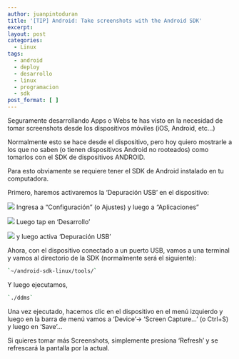 ```yaml
---
author: juanpintoduran
title: '[TIP] Android: Take screenshots with the Android SDK'
excerpt:
layout: post
categories:
  - Linux
tags:
  - android
  - deploy
  - desarrollo
  - linux
  - programacion
  - sdk
post_format: [ ]
---
```

Seguramente desarrollando Apps o Webs te has visto en la necesidad de tomar screenshots desde los dispositivos móviles (iOS, Android, etc…)

Normalmente esto se hace desde el dispositivo, pero hoy quiero mostrarle a los que no saben (o tienen dispositivos Android no rooteados) como tomarlos con el SDK de dispositivos ANDROID.

Para esto obviamente se requiere tener el SDK de Android instalado en tu computadora.

Primero, haremos activaremos la ‘Depuración USB’ en el dispositivo:

[![][2]][2]
Ingresa a “Configuración” (o Ajustes) y luego a “Aplicaciones”

[![][3]][3]
Luego tap en ‘Desarrollo’

[![][4]][4]
y luego activa ‘Depuración USB’

Ahora, con el dispositivo conectado a un puerto USB, vamos a una terminal y vamos al directorio de la SDK (normalmente será el siguiente):

~~~ bash
`~/android-sdk-linux/tools/`
~~~

Y luego ejecutamos,

~~~ bash
`./ddms`
~~~

Una vez ejecutado, hacemos clic en el dispositivo en el menú izquierdo y luego en la barra de menú vamos a ‘Device’-> ‘Screen Capture…’ (o Ctrl+S) y luego en ‘Save’…

Si quieres tomar más Screenshots, simplemente presiona ‘Refresh’ y se refrescará la pantalla por la actual.



 [2]: http://cabargas.me/images/apps.png
 [3]: http://cabargas.me/images/desarrollo.png
 [4]: http://cabargas.me/images/depuration.png
 [5]: http://cabargas.me/images/Screenshot-from-2012-07-22-203748.png
 [6]: http://cabargas.me/images/Screenshot-from-2012-07-22-203807.png